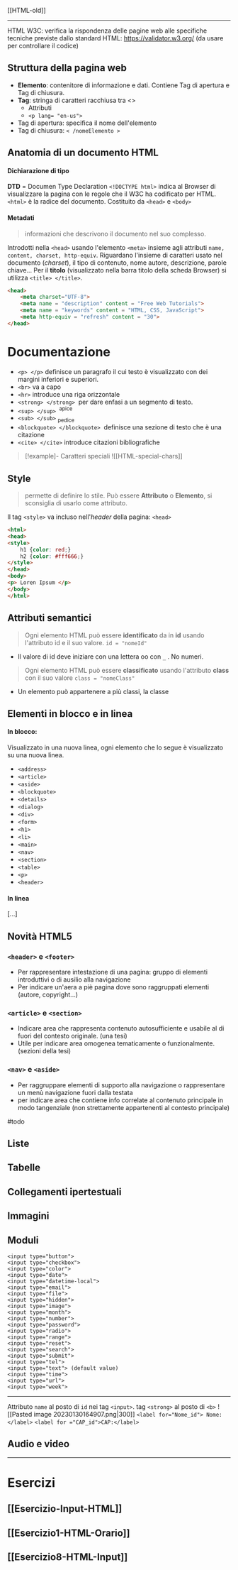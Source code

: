 [[HTML-old]]

---

HTML W3C: verifica la rispondenza delle pagine web alle specifiche tecniche previste dallo standard HTML:  https://validator.w3.org/ (da usare per controllare il codice)

## Struttura della pagina web
- **Elemento**: contenitore di informazione  e dati. Contiene Tag di apertura e Tag di chiusura. 
- **Tag**: stringa di caratteri racchiusa tra <>
	- Attributi
	- `<p lang= "en-us">` 
- Tag di apertura: specifica il nome dell'elemento 
- Tag di chiusura: `< /nomeElemento >`

## Anatomia di un documento HTML 
#### Dichiarazione di tipo
**DTD** = Documen Type Declaration
`<!DOCTYPE html>` indica al Browser di visualizzare la pagina con le regole che il W3C ha codificato per HTML. 
`<html>` è la radice del documento. Costituito da `<head>` e `<body>` 
#### Metadati
> informazioni che descrivono il documento nel suo complesso.

Introdotti nella `<head>` usando l'elemento `<meta>` insieme agli attributi `name, content, charset, http-equiv`. Riguardano l'insieme di caratteri usato nel documento (*charset*), il tipo di contenuto, nome autore, descrizione, parole chiave...
Per il **titolo** (visualizzato nella barra titolo della scheda Browser) si utilizza `<title> </title>`.

```html
<head> 
	<meta charset="UTF-8">
	<meta name = "description" content = "Free Web Tutorials">
	<meta name = "keywords" content = "HTML, CSS, JavaScript">
	<meta http-equiv = "refresh" content = "30">
</head>
```

# Documentazione

- `<p> </p>` definisce un paragrafo il cui testo è visualizzato con dei margini inferiori e superiori. 
- `<br>` va a capo
- `<hr>` introduce una riga orizzontale
- `<strong> </strong>`  per dare enfasi a un segmento di testo. 
- `<sup> </sup>` <sup> apice </sup> 
- `<sub> </sub>` <sub> pedice </sub> 
- `<blockquote> </blockquote>`  definisce una sezione di testo che è una citazione
- `<cite> </cite>` introduce citazioni bibliografiche 

>[!example]- Caratteri speciali 
> ![[HTML-special-chars]]


## Style 
> permette di definire lo stile. Può essere **Attributo** o **Elemento**, si sconsiglia di usarlo come attributo. 

Il tag `<style>` va incluso nell'*header* della pagina: `<head>`
```html
<html>
<head> 
<style>
	h1 {color: red;}
	h2 {color: #fff666;}
</style> 
</head>
<body>
<p> Loren Ipsum </p> 
</body>
</html>
```


## Attributi semantici
> Ogni elemento HTML può essere **identificato** da in **id** usando l'attributo id e il suo valore.  `id = "nomeId"`
- Il valore di id deve iniziare con una lettera oo con `_` . No numeri. 
> Ogni elemento HTML può essere **classificato** usando l'attributo **class** con il suo valore `class = "nomeClass"`
- Un elemento può appartenere a più classi, la classe 

## Elementi in blocco e in linea
#### In blocco:
Visualizzato in una nuova linea, ogni elemento che lo segue è visualizzato su una nuova linea. 
- `<address>` 
- `<article>` 
-  `<aside>`
- `<blockquote>` 
- `<details>` 
- `<dialog>`
- `<div>` 
- `<form>` 
- `<h1>` 
- `<li>` 
- `<main>`
- `<nav>`
- `<section>`
- `<table>`
- `<p>`
- `<header>`
#### In linea 
[...]

## Novità HTML5

### `<header>` e `<footer>`
- Per rappresentare intestazione di una pagina: gruppo di elementi introduttivi o di ausilio alla navigazione
- Per indicare un'aera a piè pagina dove sono raggruppati elementi (autore, copyright...)
### `<article>`  e `<section>` 
- Indicare area che rappresenta contenuto autosufficiente e usabile al di fuori del contesto originale. (una tesi)
- Utile per indicare area omogenea tematicamente o funzionalmente. (sezioni della tesi)
### `<nav>` e `<aside>`
- Per raggruppare elementi di supporto alla navigazione o rappresentare un menù navigazione fuori dalla testata
- per indicare area che contiene info correlate al contenuto principale in modo tangenziale (non strettamente appartenenti al contesto principale)


#todo 
## Liste
## Tabelle
## Collegamenti ipertestuali
## Immagini
## Moduli

    <input type="button">
    <input type="checkbox">
    <input type="color">
    <input type="date">
    <input type="datetime-local">
    <input type="email">
    <input type="file">
    <input type="hidden">
    <input type="image">
    <input type="month">
    <input type="number">
    <input type="password">
    <input type="radio">
    <input type="range">
    <input type="reset">
    <input type="search">
    <input type="submit">
    <input type="tel">
    <input type="text"> (default value)
    <input type="time">
    <input type="url">
    <input type="week">

---

Attributo `name` al posto di `id` nei tag `<input>`.
tag `<strong>` al posto di `<b>`
![[Pasted image 20230130164907.png|300]]
`<label for="Nome_id"> Nome: </label>`
`<label for ="CAP_id">CAP:</label>` 






## Audio e video


----

# Esercizi 

[[Esercizio-Input-HTML]]
---
[[Esercizio1-HTML-Orario]]
---
[[Esercizio8-HTML-Input]]
---